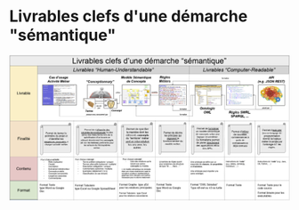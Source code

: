 Livrables clefs d'une démarche "sémantique"
==

![Schema](https://github.com/iPlumb3r/BizApp-Spec-Methodo/blob/master/_Images/DeliverablesSchema.png)


